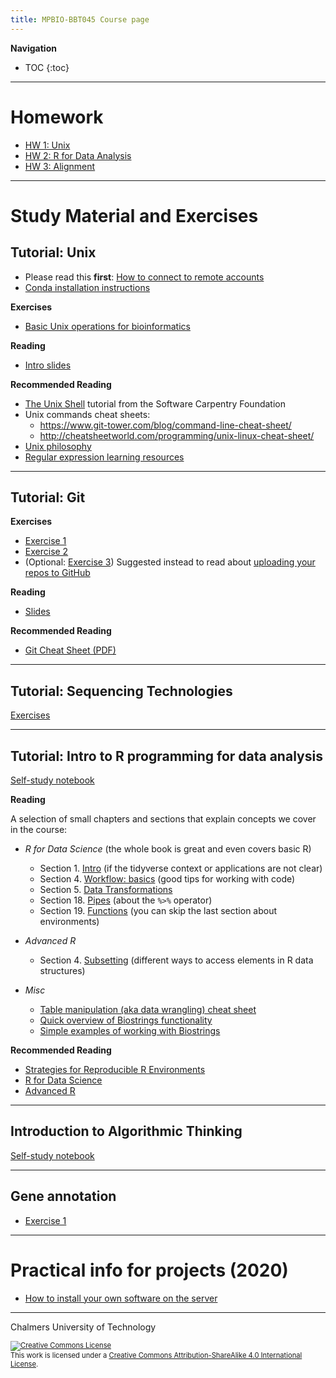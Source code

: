 ```yaml
---
title: MPBIO-BBT045 Course page
---
```


**Navigation**
* TOC
{:toc}

<hr />


# Homework

* [HW 1: Unix](homework1.md)
* [HW 2: R for Data Analysis](r_for_data_analysis/homework.html)
* [HW 3: Alignment](alignment/homework.html)

<hr />


# Study Material and Exercises

## Tutorial: Unix

* Please read this **first**: [How to connect to remote accounts](remote-hosts.md)
* [Conda installation instructions](unix/conda_install.md)

**Exercises**

* [Basic Unix operations for bioinformatics](unix-tasks.md)

**Reading**

* [Intro slides](unix-intro.pdf)

**Recommended Reading**

* [The Unix Shell](https://swcarpentry.github.io/shell-novice/) tutorial from the Software Carpentry Foundation
* Unix commands cheat sheets:
  * https://www.git-tower.com/blog/command-line-cheat-sheet/
  * http://cheatsheetworld.com/programming/unix-linux-cheat-sheet/
* [Unix philosophy](unix-philosophy.md)
* [Regular expression learning resources](regex.md)

<hr />


## Tutorial: Git

**Exercises**

* [Exercise 1](git-exercise-1.md)
* [Exercise 2](git-exercise-2.md)
* (Optional: [Exercise 3](git-exercise-3.md))  Suggested instead to read about [uploading your repos to GitHub](https://help.github.com/en/github/importing-your-projects-to-github/adding-an-existing-project-to-github-using-the-command-line)

**Reading**

* [Slides](git-tutorial-chalmers.pdf)

**Recommended Reading**

* [Git Cheat Sheet (PDF)](https://github.github.com/training-kit/downloads/github-git-cheat-sheet.pdf)

<hr />


## Tutorial: Sequencing Technologies

[Exercises](seq_tech/seq_tech_tutorial.html)

<hr />


## Tutorial: Intro to R programming for data analysis

[Self-study notebook](r_for_data_analysis/intro_r_data_analysis.html)

**Reading**

A selection of small chapters and sections that explain concepts we cover in the course:

* *R for Data Science*  (the whole book is great and even covers basic R)
  - Section 1. [Intro](https://r4ds.had.co.nz/introduction.html) (if the tidyverse context or applications are not clear)
  - Section 4. [Workflow: basics](https://r4ds.had.co.nz/workflow-basics.html) (good tips for working with code)
  - Section 5. [Data Transformations](https://r4ds.had.co.nz/transform.html)
  - Section 18. [Pipes](https://r4ds.had.co.nz/pipes.html)  (about the `%>%` operator)
  - Section 19. [Functions](https://r4ds.had.co.nz/functions.html#functions)  (you can skip the last section about environments)

* *Advanced R*
  - Section 4. [Subsetting](https://adv-r.hadley.nz/subsetting.html)  (different ways to access elements in R data structures)

* *Misc*
  - [Table manipulation (aka data wrangling) cheat sheet](https://rstudio.com/wp-content/uploads/2015/02/data-wrangling-cheatsheet.pdf)
  - [Quick overview of Biostrings functionality](https://bioconductor.org/packages/release/bioc/vignettes/Biostrings/inst/doc/BiostringsQuickOverview.pdf)
  - [Simple examples of working with Biostrings](https://web.stanford.edu/class/bios221/labs/biostrings/lab_1_biostrings.html)
  
  
  
**Recommended Reading**

* [Strategies for Reproducible R Environments](https://environments.rstudio.com/)
* [R for Data Science](https://r4ds.had.co.nz)
* [Advanced R](https://adv-r.hadley.nz) 

<hr />


## Introduction to Algorithmic Thinking

[Self-study notebook](intro_to_algos/intro_to_algos.html)

<hr />


## Gene annotation
* [Exercise 1](gene-prediction-exercise.md)

<hr />


# Practical info for projects (2020)

* [How to install your own software on the server](installing_software_on_the_server.md)

<hr />


Chalmers University of Technology

<footer style="font-size:0.8em">

<a rel="license" href="http://creativecommons.org/licenses/by-sa/4.0/">
<img alt="Creative Commons License" style="border-width:0" src="https://i.creativecommons.org/l/by-sa/4.0/80x15.png" />
</a><br />This work is licensed under a <a rel="license" href="http://creativecommons.org/licenses/by-sa/4.0/">Creative Commons Attribution-ShareAlike 4.0 International License</a>.

</footer>
